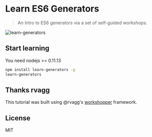 Learn ES6 Generators 
================

>An Intro to ES6 generators via a set of self-guided workshops.

![learn-generators](https://raw.githubusercontent.com/isRusaln/learn-generators/master/learn-generators.png)

## Start learning

You need nodejs >= 0.11.13 

```sh
npm install learn-generators -g
learn-generators
```

## Thanks rvagg

This tutorial was built using @rvagg's [workshopper](https://github.com/rvagg/workshopper) framework.


## License
MIT
